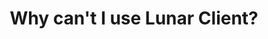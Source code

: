 ---
layout: faq
title: "Why can't I use Lunar Client?"
image: /assets/faq/lunar.png
permalink: /faq/lunar
type: faq
main-text: | 
  Lunar Client has a tendency to break on LEM a **lot**. It has reached a point where the game is unplayable, and here we have a list of everything it breaks.

  <style>
  h2 {text-align: center;}
  </style>
  ## Current known issues

  1 - In the host menu, the chat and most Vanilla UI elements is not visible, and it is only possible to start the game with /trigger lem.gamecfg at this point.

  2 - Commonly, all entities (Players, Chests, Armor Stands, etc.) fail to render, making them invisible. This makes the game essentially unplayable at this state.

  3 - Many UI elements that use the bossbar to render break, such as the battle banner and panorama.

  ## What you can do

  While you can't play with Lunar Client, you can use alternatives:

  1 - [Console-idated](https://modrinth.com/modpack/console-idated): Console-idated is another modpack that attempts to mimic the look of LCE, and has LEM compatibility with few compromises.

  2 - [Fabulously Optimized](https://fabulously-optimized.gitbook.io/modpack/readme/install-instructions): FO is a modpack designed to improve the performance of Minecraft significantly and works pretty well with LEM.

  3 - <u>Vanilla Minecraft</u>: Vanilla Minecraft works fine on LEM with no LEM-specific issues, but Vanilla is very poorly optimized. I recommend anything listed above over Vanilla. 
markdown: true
---